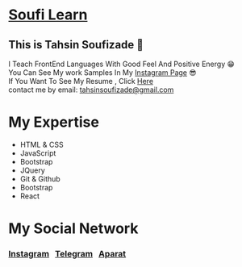 # [Soufi Learn](https://instagram.com/soufi_learn)

## This is Tahsin Soufizade 💙

I Teach FrontEnd Languages With Good Feel And Positive Energy 😁 <br/>
You Can See My work Samples In My [Instagram Page](https://instagram.com/soufi_learn) 😎 <br/>
If You Want To See My Resume , Click [Here](https://tahsin-soufizade.netlify.app) <br/>
contact me by email:‌ [tahsinsoufizade@gmail.com](mailto:tahsinsoufizade@gmail.com)
# My Expertise
* HTML & CSS
* JavaScript
* Bootstrap
* JQuery
* Git & Github
* Bootstrap
* React

# My Social Network
### [Instagram](https://instagram.com/soufi_learn) &nbsp; [Telegram](https://t.me/soufi_learn) &nbsp; [Aparat](https://www.aparat.com/soufi_learn)
